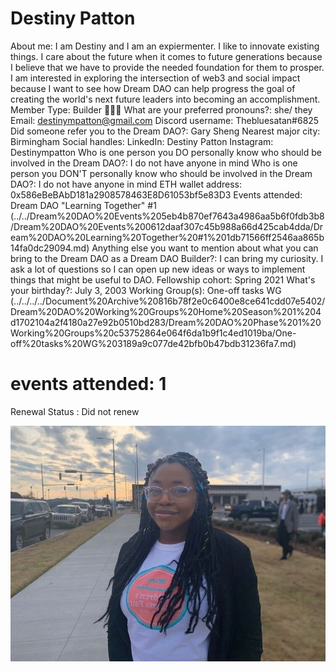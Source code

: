 # Destiny Patton

About me: I am Destiny and I am an expiermenter. I like to innovate existing things. I care about the future when it comes to future generations because I believe that we have to provide the needed foundation for them to prosper. I am interested in exploring the intersection of web3 and social impact because I want to see how Dream DAO can help progress the goal of creating the world's next future leaders into becoming an accomplishment.
Member Type: Builder 👷🏾‍♀️
What are your preferred pronouns?: she/ they
Email: destinympatton@gmail.com
Discord username: Thebluesatan#6825
Did someone refer you to the Dream DAO?: Gary Sheng
Nearest major city: Birmingham
Social handles: LinkedIn: Destiny Patton
Instagram: Destinympatton
Who is one person you DO personally know who should be involved in the Dream DAO?: I do not have anyone in mind
Who is one person you DON'T personally know who should be involved in the Dream DAO?: I do not have anyone in mind
ETH wallet address: 0x586eBeBAbD181a2908578463E8D61053bf5e83D3
Events attended: Dream DAO "Learning Together" #1 (../../Dream%20DAO%20Events%205eb4b870ef7643a4986aa5b6f0fdb3b8/Dream%20DAO%20Events%200612daaf307c45b988a66d425cab4dda/Dream%20DAO%20Learning%20Together%20#1%201db71566ff2546aa865b14fa0dc29094.md)
Anything else you want to mention about what you can bring to the Dream DAO as a Dream DAO Builder?: I can bring my curiosity. I ask a lot of questions so I can open up new ideas or ways to implement things that might be useful to DAO.
Fellowship cohort: Spring 2021
What's your birthday?: July 3, 2003
Working Group(s): One-off tasks WG (../../../../Document%20Archive%20816b78f2e0c6400e8ce641cdd07e5402/Dream%20DAO%20Working%20Groups%20Home%20Season%201%204d1702104a2f4180a27e92b0510bd283/Dream%20DAO%20Phase%201%20Working%20Groups%20c53752864e064f6da1b9f1c4ed1019ba/One-off%20tasks%20WG%203189a9c077de42bfb0b47bdb31236fa7.md)
# events attended: 1
Renewal Status : Did not renew

![Untitled](Destiny%20Patton%20e18a45d49d664c04a0e26f5f7b85121b/Untitled.png)